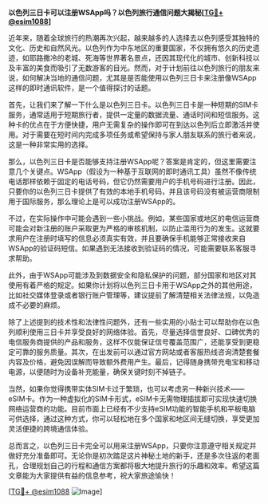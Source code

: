 **以色列三日卡可以注册WSApp吗？以色列旅行通信问题大揭秘[[TG💪+ @esim1088](https://t.me/s/esim1088)]**

近年来，随着全球旅行的热潮再次兴起，越来越多的人选择去以色列感受其独特的文化、历史和自然风光。以色列作为中东地区的重要国家，不仅拥有悠久的历史遗迹，如耶路撒冷的老城、死海等世界著名景点，还因其现代化的城市、创新科技以及丰富的美食而吸引了无数游客的目光。然而，对于计划前往以色列旅行的朋友来说，如何解决当地的通信问题，尤其是是否能使用以色列三日卡来注册像WSApp这样的即时通讯软件，是一个值得探讨的话题。

首先，让我们来了解一下什么是以色列三日卡。以色列三日卡是一种短期的SIM卡服务，通常适用于短期旅行者，提供一定量的数据流量、通话时间和短信服务。这种卡的优点在于方便快捷，用户无需复杂的操作即可在到达以色列后立即激活并使用。对于需要在短时间内完成多项任务或希望保持与家人朋友联系的旅行者来说，这是一种非常实用的选择。

那么，以色列三日卡是否能够支持注册WSApp呢？答案是肯定的，但这里需要注意几个关键点。WSApp（假设为一种基于互联网的即时通讯工具）虽然不像传统电话那样依赖于固定的电话号码，但它仍然需要用户的手机号码进行注册。因此，只要你的以色列三日卡提供了有效的本地手机号码，并且该号码没有被运营商限制用于国际服务，那么理论上是可以成功注册WSApp的。

不过，在实际操作中可能会遇到一些小挑战。例如，某些国家或地区的电信运营商可能会对新注册的账户采取更为严格的审核机制，以防止滥用行为的发生。这就要求用户在注册时填写的信息必须真实有效，并且要确保手机能够正常接收来自WSApp的验证码短信。如果遇到无法接收到验证码的情况，可能需要联系客服寻求帮助。

此外，由于WSApp可能涉及到数据安全和隐私保护的问题，部分国家和地区对其使用有着严格的规定。如果你计划将以色列三日卡用于WSApp之外的其他用途，比如社交媒体登录或者银行账户管理等，建议提前了解清楚相关法律法规，以免造成不必要的麻烦。

除了上述提到的技术性和法律性问题外，还有一些实用的小贴士可以帮助你在以色列顺利使用三日卡并享受良好的网络体验。首先，尽量选择信誉良好、口碑优秀的电信服务商提供的产品和服务，这样不仅能保证信号覆盖范围广，还能享受到更稳定可靠的服务质量。其次，在出发前可以通过官方网站或者客服热线咨询清楚套餐内容及价格，避免因误解而导致额外费用产生。最后，记得随身携带充电宝和移动电源，以便随时为设备补充能量，确保关键时刻不掉链子。

当然，如果你觉得携带实体SIM卡过于繁琐，也可以考虑另一种新兴技术——eSIM卡。作为一种虚拟化的SIM卡形式，eSIM卡无需物理插拔即可实现快速切换网络运营商的功能。目前市面上已经有不少支持eSIM功能的智能手机和平板电脑可供选择，通过这种方式，你可以轻松地在多个国家和地区间无缝切换，享受更加灵活便捷的跨境通信体验。

总而言之，以色列三日卡完全可以用来注册WSApp，只要你注意遵守相关规定并做好充分准备即可。无论你是初次踏足这片神秘土地的新手，还是多次往返的老面孔，合理规划自己的行程和通信方案都将极大地提升旅行的乐趣和效率。希望这篇文章能为大家提供有益的信息参考，祝大家旅途愉快！

[[TG💪+ @esim1088](https://t.me/s/esim1088) ![Image](https://i.postimg.cc/4NQfJmqS/Snipaste-2025-05-13-00-14-12.png)]